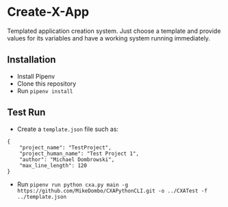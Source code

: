 # Create-X-App
Templated application creation system. Just choose a template and provide values for its variables and have a working system
running immediately. 

## Installation

-   Install Pipenv
-   Clone this repository
-   Run `pipenv install`

## Test Run

-   Create a `template.json` file such as:

```
{
    "project_name": "TestProject",
    "project_human_name": "Test Project 1",
    "author": "Michael Dombrowski",
    "max_line_length": 120
}
```

-   Run `pipenv run python cxa.py main -g https://github.com/MikeDombo/CXAPythonCLI.git -o ../CXATest -f ../template.json`
